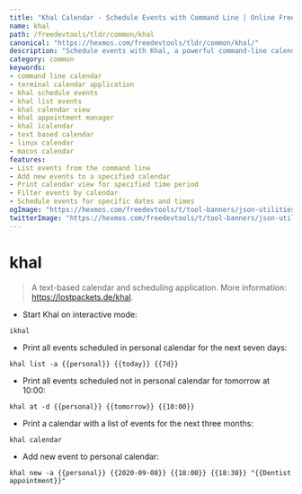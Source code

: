 ```yaml
---
title: "Khal Calendar - Schedule Events with Command Line | Online Free DevTools by Hexmos"
name: khal
path: /freedevtools/tldr/common/khal
canonical: "https://hexmos.com/freedevtools/tldr/common/khal/"
description: "Schedule events with Khal, a powerful command-line calendar. Manage appointments, lists, and calendars seamlessly from your terminal. Free online tool, no registration required."
category: common
keywords:
- command line calendar
- terminal calendar application
- khal schedule events
- khal list events
- khal calendar view
- khal appointment manager
- khal icalendar
- text based calendar
- linux calendar
- macos calendar
features:
- List events from the command line
- Add new events to a specified calendar
- Print calendar view for specified time period
- Filter events by calendar
- Schedule events for specific dates and times
ogImage: "https://hexmos.com/freedevtools/t/tool-banners/json-utilities-banner.png"
twitterImage: "https://hexmos.com/freedevtools/t/tool-banners/json-utilities-banner.png"
---
```


# khal

> A text-based calendar and scheduling application.
> More information: <https://lostpackets.de/khal>.

- Start Khal on interactive mode:

`ikhal`

- Print all events scheduled in personal calendar for the next seven days:

`khal list -a {{personal}} {{today}} {{7d}}`

- Print all events scheduled not in personal calendar for tomorrow at 10:00:

`khal at -d {{personal}} {{tomorrow}} {{10:00}}`

- Print a calendar with a list of events for the next three months:

`khal calendar`

- Add new event to personal calendar:

`khal new -a {{personal}} {{2020-09-08}} {{18:00}} {{18:30}} "{{Dentist appointment}}"`
